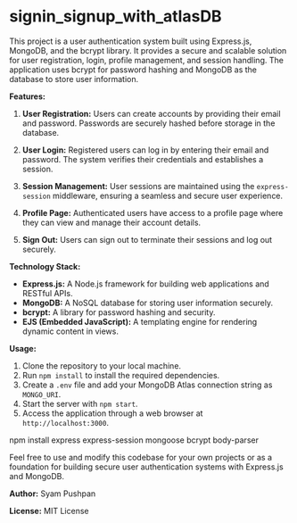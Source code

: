 # signin_signup_with_atlasDB
This project is a user authentication system built using Express.js, MongoDB, and the bcrypt library. It provides a secure and scalable solution for user registration, login, profile management, and session handling. The application uses bcrypt for password hashing and MongoDB as the database to store user information.


**Features:**

1. **User Registration:** Users can create accounts by providing their email and password. Passwords are securely hashed before storage in the database.

2. **User Login:** Registered users can log in by entering their email and password. The system verifies their credentials and establishes a session.

3. **Session Management:** User sessions are maintained using the `express-session` middleware, ensuring a seamless and secure user experience.

4. **Profile Page:** Authenticated users have access to a profile page where they can view and manage their account details.

5. **Sign Out:** Users can sign out to terminate their sessions and log out securely.

**Technology Stack:**

- **Express.js:** A Node.js framework for building web applications and RESTful APIs.
- **MongoDB:** A NoSQL database for storing user information securely.
- **bcrypt:** A library for password hashing and security.
- **EJS (Embedded JavaScript):** A templating engine for rendering dynamic content in views.

**Usage:**

1. Clone the repository to your local machine.
2. Run `npm install` to install the required dependencies.
3. Create a `.env` file and add your MongoDB Atlas connection string as `MONGO_URI`.
4. Start the server with `npm start`.
5. Access the application through a web browser at `http://localhost:3000`.

npm install express express-session mongoose bcrypt body-parser 


Feel free to use and modify this codebase for your own projects or as a foundation for building secure user authentication systems with Express.js and MongoDB.

**Author:** Syam Pushpan

**License:** MIT License
